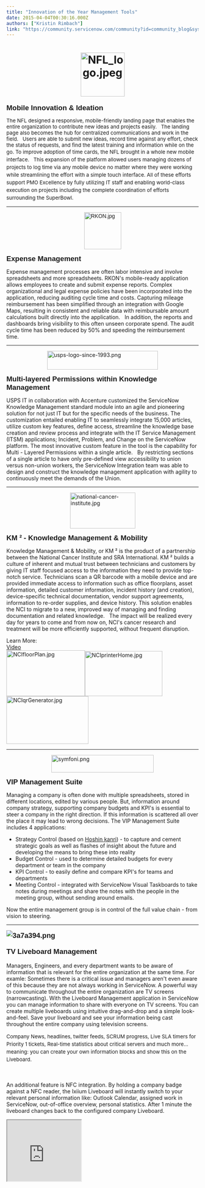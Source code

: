 ```yaml
---
title: "Innovation of the Year Management Tools"
date: 2015-04-04T00:30:16.000Z
authors: ["Kristin Rimbach"]
link: "https://community.servicenow.com/community?id=community_blog&sys_id=662e2a6ddbd0dbc01dcaf3231f961910"
---
```

<p><a name="rkon"></a></p><h1 style="text-align: center;"><strong><img   alt="NFL_logo.jpeg" class="image-0 jive-image jiveImage" height="116" src="f8ecf33ddbd01304b322f4621f961919.iix" style="height: 115px; width: 115px;" width="114"/></strong></h1><p style="font-size: 13.3333330154419px;"><span style="font-size: 14pt; font-family: Arial;"><strong>Mobile Innovation &amp; Ideation</strong></span></p><p class="p1" style="font-size: 13.3333330154419px;">The NFL designed a responsive, mobile-friendly landing page that enables the entire organization to contribute new ideas and projects easily.   The landing page also becomes the hub for centralized communications and work in the field.   Users are able to submit new ideas, record time against any effort, check the status of requests, and find the latest training and information while on the go. <span style="font-size: 10pt; line-height: 1.5em;">To improve adoption of time cards, the NFL brought in a whole new mobile interface.   This expansion of the platform allowed users managing dozens of projects to log time via any mobile device no matter where they were working while streamlining the effort with a simple touch interface. </span><span style="font-size: 10pt; line-height: 1.5em;">All of these efforts support PMO Excellence by fully utilizing IT staff and enabling world-class execution on projects including the complete coordination of efforts surrounding the SuperBowl.</span></p><p style="font-size: 13.3333330154419px;"></p><hr style="font-size: 13.3333330154419px;"/><p style="font-size: 13.3333330154419px;"></p><p style="font-size: 13.3333330154419px;"><a name="usps"></a></p><p><span style="font-family: Arial;"><img   alt="RKON.jpg" class="image-0 jive-image" height="97" src="9ff8bc4adbd097041dcaf3231f9619eb.iix" style="height: 97px; width: 97px; display: block; margin-left: auto; margin-right: auto;" width="97"/></span></p><p><span style="font-size: 14pt; font-family: Arial;"><strong>Expense Management</strong></span></p><p>Expense management processes are often labor intensive and involve spreadsheets and more spreadsheets. RKON's mobile-ready application allows employees to create and submit expense reports. Complex organizational and legal expense policies have been incorporated into the application, reducing auditing cycle time and costs. Capturing mileage reimbursement has been simplified through an integration with Google Maps, resulting in consistent and reliable data with reimbursable amount calculations built directly into the application.   In addition, the reports and dashboards bring visibility to this often unseen corporate spend. The audit cycle time has been reduced by 50% and speeding the reimbursement time.</p><p></p><hr/><p></p><p><a name="usps"></a></p><p><img   alt="usps-logo-since-1993.png" class="jive-image image-2" height="49" src="b32a9806dbd89fc068c1fb651f961946.iix" style="height: 49px; width: 290.6590909090909px; display: block; margin-left: auto; margin-right: auto;" width="291"/></p><p></p><p><span style="font-size: 14pt; font-family: Arial;"><strong>Multi-layered Permissions within Knowledge Management</strong></span></p><p>USPS IT in collaboration with Accenture customized the ServiceNow Knowledge Management standard module into an agile and pioneering solution for not just IT but for the specific needs of the business. The customization entailed enabling IT to seamlessly integrate 15,000 articles, utilize custom key features, define access, streamline the knowledge base creation and review process and integrate with the IT Service Management (ITSM) applications; Incident, Problem, and Change on the ServiceNow platform. The most innovative custom feature in the tool is the capability for Multi - Layered Permissions within a single article.   By restricting sections of a single article to have only pre-defined view accessibility to union versus non-union workers, the ServiceNow Integration team was able to design and construct the knowledge management application with agility to continuously meet the demands of the Union.</p><p></p><hr/><p><a name="national"></a></p><p><img   alt="national-cancer-institute.jpg" class="image-0 jive-image" height="94" src="ed57594adb1c97049c9ffb651f9619ea.iix" style="height: 94.37704918032787px; width: 171px; display: block; margin-left: auto; margin-right: auto;" width="171"/></p><p></p><p><span style="font-size: 14pt; font-family: Arial;"><strong>KM ² - Knowledge Management &amp; Mobility</strong></span></p><p class="p1">Knowledge Management &amp; Mobility, or KM ² is the product of a partnership between the National Cancer Institute and SRA International. KM ² builds a culture of inherent and mutual trust between technicians and customers by giving IT staff focused access to the information they need to provide top-notch service. Technicians scan a QR barcode with a mobile device and are provided immediate access to information such as office floorplans, asset information, detailed customer information, incident history (and creation), device-specific technical documentation, vendor support agreements, information to re-order supplies, and device history. This solution enables the NCI to migrate to a new, improved way of managing and finding documentation and related knowledge.   The impact will be realized every day for years to come and from now on, NCI's cancer research and treatment will be more efficiently supported, without frequent disruption.</p><p></p><p>Learn More: <br/><a href="http://goo.gl/5j4m2T">Video<br/></a><img   alt="NCIfloorPlan.jpg" class="image-0 jive-image" height="120" src="82c47486db1cdfc068c1fb651f961930.iix" style="height: 120.16666666666667px; width: 206px;" width="206"/><img   alt="NCIprinterHome.jpg" class="image-1 jive-image" height="118" src="5f143735db105fc03eb27a9e0f9619da.iix" style="height: 118.02325581395348px; width: 203px;" width="203"/><img   alt="NCIqrGenerator.jpg" class="jive-image image-2" height="125" src="b4407f39db1c1fc068c1fb651f96191a.iix" style="height: 124.83870967741933px; width: 215px;" width="215"/></p><p></p><p></p><hr/><p><a name="symfoni"></a></p><p><img   alt="symfoni.png" class="image-0 jive-image" height="46" src="d8ec7735db185704ed6af3231f9619e3.iix" style="height: 45.94285714285714px; width: 268px; display: block; margin-left: auto; margin-right: auto;" width="268"/></p><p><span style="font-size: 14pt; font-family: Arial;"><strong>VIP Management Suite</strong></span></p><p class="p1">Managing a company is often done with multiple spreadsheets, stored in different locations, edited by various people. But, information around company strategy, supporting company budgets and KPI's is essential to steer a company in the right direction. If this information is scattered all over the place it may lead to wrong decisions. The VIP Management Suite includes 4 applications:</p><ul><li>Strategy Control (based on <a title=".wikipedia.org/wiki/Hoshin_Kanri" href="http://en.wikipedia.org/wiki/Hoshin_Kanri">Hoshin kanri</a>) - to capture and cement strategic goals as well as flashes of insight about the future and developing the means to bring these into reality</li><li>Budget Control - used to determine detailed budgets for every department or team in the company</li><li>KPI Control - to easily define and compare KPI's for teams and departments</li><li>Meeting Control - integrated with ServiceNow Visual Taskboards to take notes during meetings and share the notes with the people in the meeting group, without sending around emails.</li></ul><p class="p1">Now the entire management group is in control of the full value chain - from vision to steering.</p><p></p><hr/><p><a name="liveboard"></a></p><p><span style="font-family: Arial; font-size: 14pt; line-height: 1.5em;"><strong><img   alt="3a7a394.png" class="image-0 jive-image" src="f0406106db94d7041dcaf3231f96192e.iix" style="height: auto; display: block; margin-left: auto; margin-right: auto;"/></strong></span></p><p><span style="font-family: Arial; font-size: 14pt; line-height: 1.5em;"><strong>TV Liveboard Management</strong></span></p><p class="p1">Managers, Engineers, and every department wants to be aware of information that is relevant for the entire organization at the same time. For examle: Sometimes there is a critical issue and managers aren't even aware of this because they are not always working in ServiceNow. A powerful way to communicate throughout the entire organization are TV screens (narrowcasting). With the Liveboard Management application in ServiceNow you can manage information to share with everyone on TV screens. You can create multiple liveboards using intuitive drag-and-drop and a simple look-and-feel. Save your liveboard and see your information being cast throughout the entire company using television screens.</p><p></p><p><span style="font-size: 10pt; line-height: 1.5em;">Company News, headlines, twitter feeds, SCRUM progress, Live SLA timers for Priority 1 tickets, Real-time statistics about critical servers and much more…meaning: you can create your own information blocks and show this on the Liveboard.</span></p><p class="p1"><span style="font-size: 10pt; line-height: 1.5em;"><br/></span></p><p class="p1">An additional feature is NFC integration. By holding a company badge against a NFC reader, the Ixiium Liveboard will instantly switch to your relevant personal information like: Outlook Calendar, assigned work in ServiceNow, out-of-office overview, personal statistics. After 1 minute the liveboard changes back to the configured company Liveboard.</p><p></p><p><iframe src="https://youtube.com/embed/c-Fj9KXUjxs" width="194" height="160"/></p><p></p><p class="p1"><img   alt="liveboard2.JPG" class="image-1 jive-image" height="124" src="8c09f88adbd89344e9737a9e0f9619e3.iix" style="height: 124.19354838709674px; width: 220px;" width="220"/><img   alt="liveboards1.JPG" class="image-0 jive-image" height="121" src="e15d95cadb1c13043eb27a9e0f9619ae.iix" style="height: 121.49677419354839px; width: 214px;" width="214"/><img   alt="liveboards3.JPG" class="jive-image image-2" height="120" src="d83a504edb989fc03eb27a9e0f9619d8.iix" style="height: 120.46129032258065px; width: 214px;" width="214"/></p><p><a href="http://ixiium.com/IxiiumInnovationAward.pdf"><br/>Learn More</a></p><p></p><hr/><h1 style="text-align: center;"></h1><h1 style="text-align: center;"><strong>C5NOW</strong></h1><p><span style="font-size: 14pt; font-family: Arial;"><strong>Process Assessment using COBIT 5 PAM</strong></span></p><p class="p1">This innovation provides automation support with ServiceNow, replacing traditional manual documentation activities. The approach uses the guidance provided in Process Assessment Model (PAM) using COBIT 5. The results make it easier and faster to complete process assessments supporting improvement activities. It cuts the cycle time to conduct a process assessment in half, and enables real time reporting.</p><p class="p1"></p><p></p><hr/><p></p><h1 style="text-align: center;"><img   alt="system.jpg" class="image-1 jive-image" height="123" src="e214f335db105fc03eb27a9e0f96199a.iix" style="height: 122.75409836065575px; width: 144px;" width="144"/></h1><p><strong><span style="font-family: Arial; font-size: 14pt;">Store Information, </span><span style="font-size: 19px; font-family: Arial;">Maintenance</span><span style="font-family: Arial; font-size: 14pt;"> and Facility Condition Inspection Systems </span></strong></p><p class="p1">Systembolaget wanted to move from reactive to proactive. They were faced with scattered information, multiple systems, spreadsheets, and contact lists. They created a complete store facility management system containing information retrieved from both existing systems, outlook contacts and excel sheets. They added both reactive functions like incident reporting and service catalog - and proactive functions like projects, service agreements and store inventory. The allowed them to deliver an easy to use portal for store users, making incident reporting simple and providing information via knowledge articles. Additionally, store updates and repairs such as painting or broken fixtures can be tracked and utilized for future planning.</p><p></p><p>Learn More:<a title="ww.youtube.com/watch?v=X-dz1rAMwGg&feature=youtu.be" href="https://www.youtube.com/watch?v=X-dz1rAMwGg&amp;feature=youtu.be">Video</a></p><p></p><p><iframe src="https://youtube.com/embed/X-dz1rAMwGg" width="202" height="166"/></p><p></p><p></p><hr/><p></p><p class="p1" style="text-align: center;"><span style="font-size: 18pt;"><strong>Cast your votes <a title="" _jive_internal="true" href="/community/knowledge-user-conference/knowledge15/content-programs/innovation">HERE</a>.</strong></span></p>